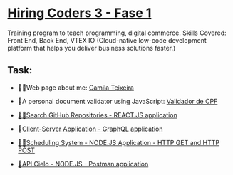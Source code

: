 # <a href='https://www.hiringcoders.com.br/'>Hiring Coders 3 - Fase 1</a>

Training program to teach programming, digital commerce. Skills Covered: Front End, Back End, VTEX IO (Cloud-native low-code development platform that helps you deliver business solutions faster.)

## Task:

- 🦸‍♀Web page about me: <a href = 'https://alteregocamila.github.io/hiring_coders_vtex/aquecimento_html_css/'>Camila Teixeira</a>

- 🚀A personal document validator using JavaScript: <a href='https://alteregocamila.github.io/hiring_coders_vtex/Desafio_JavaScript_basic_Validador_de_CPF/'>Validador de CPF</a>

- [🦸‍♀Search GitHub Repositories - REACT.JS application](https://github.com/alteregocamila/hiring_coders_vtex/tree/main/search_git_repositories_react_js)

- [🚀Client-Server Application - GraphQL application](https://github.com/alteregocamila/hiring_coders_vtex/tree/main/client-server-application)

- [🦸‍♀Scheduling System - NODE.JS Application - HTTP GET and HTTP POST](https://github.com/alteregocamila/hiring_coders_vtex/tree/main/scheduling-system_nodejs)

- [🚀API Cielo - NODE.JS - Postman application](https://github.com/alteregocamila/hiring_coders_vtex/tree/main/api-cielo)
